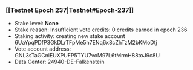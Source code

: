 ### [[Testnet Epoch 237|Testnet#Epoch-237]]
* Stake level: **None**
* Stake reason: Insufficient vote credits: 0 credits earned in epoch 236
* Staking activity: creating new stake account 6UaYpqPDfP3GkDLrTFpMe5h7ENq6x8cZhTzM2bKMoDtj
* Vote account address: GNL3sTaGCniEUXPUFP5TYU7voM97L6tMrmH88toJ9c8U
* Data Center: 24940-DE-Falkenstein